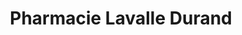 ---
title: "Pharmacie Lavalle Durand"
url: /chenerailles/pharmacie-lavalle-durand/
shop: Drogerie
---